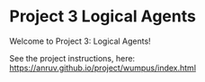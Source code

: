 # Project 3 Logical Agents

Welcome to Project 3: Logical Agents!

See the project instructions, here: https://anruv.github.io/project/wumpus/index.html
